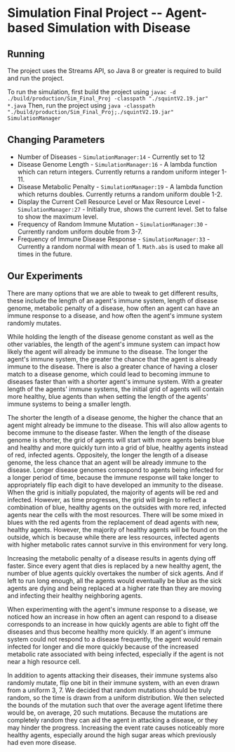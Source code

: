 # Simulation Final Project -- Agent-based Simulation with Disease

## Running

The project uses the Streams API, so Java 8 or greater is required to build and 
run the project.

To run the simulation, first build the project using 
`javac -d ./build/production/Sim_Final_Proj -classpath "./squintV2.19.jar" *.java`
Then, run the project using 
`java -classpath "./build/production/Sim_Final_Proj;./squintV2.19.jar" SimulationManager`

## Changing Parameters

- Number of Diseases - `SimulationManager:14` - Currently set to 12
- Disease Genome Length - `SimulationManager:16` - A lambda function which can return integers.
Currently returns a random uniform integer 1-11.
- Disease Metabolic Penalty - `SimulationManager:19` - A lambda function which returns doubles.
Currently returns a random uniform double 1-2.
- Display the Current Cell Resource Level or Max Resource Level - `SimulationManager:27` - Initially true,
shows the current level. Set to false to show the maximum level.
- Frequency of Random Immune Mutation - `SimulationManager:30` - Currently random uniform double from 3-7. 
- Frequency of Immune Disease Response - `SimulationManager:33` - Currently a random normal with
mean of 1. `Math.abs` is used to make all times in the future.

## Our Experiments

There are many options that we are able to tweak to get different results, 
these include the length of an agent's immune system, length of disease genome,
metabolic penalty of a disease, how often an agent can have an immune response 
to a disease, and how often the agent's immune system randomly mutates.

While holding the length of the disease genome constant as well as the other variables,
the length of the agent's immune system can impact how likely the agent will already
be immune to the disease. The longer the agent's immune system, the greater the 
chance that the agent is already immune to the disease. There is also a greater 
chance of having a closer match to a disease genome, which could lead to becoming
immune to diseases faster than with a shorter agent's immune system. With a greater
length of the agents' immune systems, the initial grid of agents will contain more
healthy, blue agents than when setting the length of the agents' immune systems to
being a smaller length.

The shorter the length of a disease genome, the higher the chance that an agent might
already be immune to the disease. This will also allow agents to become immune to
the disease faster. When the length of the disease genome is shorter, the grid of 
agents will start with more agents being blue and healthy and more quickly turn 
into a grid of blue, healthy agents instead of red, infected agents. Oppositely, 
the longer the length of a disease genome, the less chance that an agent will be 
already immune to the disease.  Longer disease genomes correspond to agents being 
infected for a longer period of time, because the immune response will take longer 
to appropriately flip each digit to have developed an immunity to the disease. 
When the grid is initially populated, the majority of agents will be red and 
infected. However, as time progresses, the grid will begin to reflect a combination
of blue, healthy agents on the outsides with more red, infected agents near the
cells with the most resources. There will be some mixed in blues with the red
agents from the replacement of dead agents with new, healthy agents. However, the
majority of healthy agents will be found on the outside, which is because while
there are less resources, infected agents with higher metabolic rates cannot
survive in this environment for very long.

Increasing the metabolic penalty of a disease results in agents dying off faster. 
Since every agent that dies is replaced by a new healthy agent, the number of 
blue agents quickly overtakes the number of sick agents. And if left to run long
enough, all the agents would eventually be blue as the sick agents are dying and
being replaced at a higher rate than they are moving and infecting their healthy
neighboring agents.

When experimenting with the agent's immune response to a disease, we noticed how 
an increase in how often an agent can respond to a disease corresponds to an
increase in how quickly agents are able to fight off the diseases and thus become
healthy more quickly. If an agent's immune system could not respond to a disease
frequently, the agent would remain infected for longer and die more quickly 
because of the increased metabolic rate associated with being infected, 
especially if the agent is not near a high resource cell.

In addition to agents attacking their diseases, their immune systems also randomly 
mutate, flip one bit in their immune system, with an even drawn from a uniform 3, 7.
We decided that random mutations should be truly random, so the time is drawn from 
a uniform distribution. We then selected the bounds of the mutation such that over
the average agent lifetime there would be, on average, 20 such mutations. 
Because the mutations are completely random they can aid the agent in attacking a 
disease, or they may hinder the progress. Increasing the event rate causes 
noticeably more healthy agents, especially around the high sugar areas which 
previously had even more disease.
